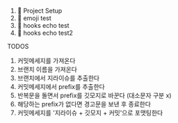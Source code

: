 1. 🎉 Project Setup
2. 🌟 emoji test
3. 🥕 hooks echo test
4. 📒 hooks echo test2

TODOS
1. 커밋메세지를 가져온다
2. 브랜치 이름을 가져온다
3. 브랜치에서 지라이슈를 추출한다
4. 커밋메세지에서 prefix를 추출한다
5. 반복문을 돌면서 prefix를 깃모지로 바꾼다 (대소문자 구분 x)
6. 해당하는 prefix가 없다면 경고문을 보낸 후 종료한다
7. 커밋메세지를 '지라이슈 + 깃모지 + 커밋'으로 포맷팅한다